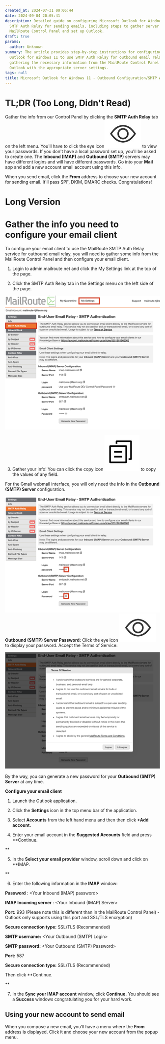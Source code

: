 ```yaml
---
created_at: 2024-07-31 00:06:44
date: 2024-09-04 20:05:41
description: Detailed guide on configuring Microsoft Outlook for Windows 11 to use
  SMTP Auth Relay for sending emails, including steps to gather server details from
  MailRoute Control Panel and set up Outlook.
draft: true
params:
  author: Unknown
summary: The article provides step-by-step instructions for configuring Microsoft
  Outlook for Windows 11 to use SMTP Auth Relay for outbound email relay. It covers
  gathering the necessary information from the MailRoute Control Panel and configuring
  Outlook with the appropriate server settings.
tags: null
title: Microsoft Outlook for Windows 11 - Outbound Configuration/SMTP Auth Relay
---
```



# **TL;DR (Too Long, Didn't Read)**

Gather the info from our Control Panel by clicking the **SMTP Auth Relay** tab
on the left menu. You'll have to click the eye
icon![IMG_9731.jpeg](31863513129235.jpeg) to view your passwords. If you don't
have a local password set up, you'll be asked to create one. The **Inbound
(IMAP)** and **Outbound (SMTP)** servers may have different logins and will
have different passwords. Go into your **Mail** app and add a new account
email account using this info.

When you send email, click the **From** address to choose your new account for
sending email. It'll pass SPF, DKIM, DMARC checks. Congratulations!

# **Long Version**

# Gather the info you need to configure your email client

To configure your email client to use the MailRoute SMTP Auth Relay service
for outbound email relay, you will need to gather some info from the MailRoute
Control Panel and then configure your email client.

  1. Login to admin.mailroute.net and click the My Settings link at the top of the page.  
  

  2. Click the SMTP Auth Relay tab in the Settings menu on the left side of the page.   
  
![smtp-auth-full-screenshot.png](31863513130259.png)  
  

  3. Gather your info! You can click the copy icon ![IMG_3754.jpeg](31863481160339.jpeg) to copy the values of any field.  
  
For the Gmail webmail interface, you will only need the info in the **Outbound
(SMTP) Server** configuration.  
  
![smtp-auth-passwords-hidden.png](31863513133587.png)  
 **Outbound (SMTP) Server Password:** Click the eye icon
![IMG_9731.jpeg](31863513129235.jpeg) to display your password. Accept the
Terms of Service:  
  
![smtp-auth-tos.png](31863481164563.png)  
  
By the way, you can generate a new password for your **Outbound (SMTP)
Server** at any time.

  
**Configure your email client**

  1. Launch the Outlook application.  
  

  2. Click the **Settings** icon in the top menu bar of the application.  
  

  3. Select **Accounts** from the left hand menu and then then click **+Add account.**  
  

  4. Enter your email account in the **Suggested Accounts** field and press **Continue.  
  
**

  5. In the **Select your email provider** window, scroll down and click on **IMAP.  
  
**

  6. Enter the following information in the **IMAP** window:  
  
 **Password** : <Your Inbound (IMAP) password>  
  
 **IMAP Incoming server** : <Your Inbound (IMAP) Server>  
  
 **Port:** 993 (Please note this is different than in the MailRoute Control
Panel) - Outlook only supports using this port and SSL/TLS encryption)  
  
 **Secure connection type:** SSL/TLS (Recommended)  
  
 **SMTP username:** <Your Outbound (SMTP) Login>  
  
 **SMTP password:** <Your Outbound (SMTP) Password>  
  
 **Port:** 587  
  
 **Secure connection type:** SSL/TLS (Recommended)  
  
Then click **Continue.  
  
**

  7. In the **Sync your IMAP account** window, click **Continue.** You should see a **Success** windows congratulating you for your hard work.

## Using your new account to send email

When you compose a new email, you'll have a menu where the **From** address is
displayed. Click it and choose your new account from the popup menu.  
  

